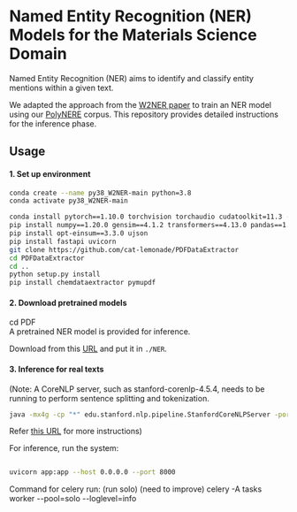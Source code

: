 # Named Entity Recognition (NER) Models for the Materials Science Domain
Named Entity Recognition (NER) aims to identify and classify entity mentions within a given text.

We adapted the approach from the [W2NER paper](https://github.com/ljynlp/W2NER) to train an NER model using our [PolyNERE](https://aclanthology.org/2024.lrec-main.1126/) corpus. This repository provides detailed instructions for the inference phase.


## Usage 

#### 1. Set up environment

```bash
conda create --name py38_W2NER-main python=3.8
conda activate py38_W2NER-main

conda install pytorch==1.10.0 torchvision torchaudio cudatoolkit=11.3 -c pytorch
pip install numpy==1.20.0 gensim==4.1.2 transformers==4.13.0 pandas==1.3.4 scikit-learn==1.0.1 prettytable==2.4.0
pip install opt-einsum==3.3.0 ujson
pip install fastapi uvicorn
git clone https://github.com/cat-lemonade/PDFDataExtractor
cd PDFDataExtractor
cd ..
python setup.py install
pip install chemdataextractor pymupdf

```


#### 2. Download pretrained models
cd PDF  
A pretrained NER model is provided for inference.

Download from this [URL](https://drive.google.com/drive/folders/1dsoae6AOPXOV0tLwK3t2gya6Sf7Zi6rd?usp=sharing) and put it in ```./NER```.


#### 3. Inference for real texts
(Note: A CoreNLP server, such as stanford-corenlp-4.5.4, needs to be running to perform sentence splitting and tokenization.

```bash
java -mx4g -cp "*" edu.stanford.nlp.pipeline.StanfordCoreNLPServer -port 9000 -timeout 15000
```
Refer [this URL](https://stanfordnlp.github.io/CoreNLP/download.html) for more instructions)


For inference, run the system:
```bash

uvicorn app:app --host 0.0.0.0 --port 8000
```

Command for celery run: (run solo) (need to improve)
celery -A tasks worker --pool=solo --loglevel=info